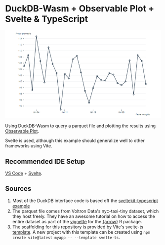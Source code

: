 # DuckDB-Wasm + Observable Plot + Svelte & TypeScript

![Screenshot of output](screenshot_cropped.PNG)

Using DuckDB-Wasm to query a parquet file and plotting the results using [Observable Plot](https://observablehq.com/@observablehq/plot).

Svelte is used, although this example should generalize well to other frameworks using Vite.

## Recommended IDE Setup

[VS Code](https://code.visualstudio.com/) + [Svelte](https://marketplace.visualstudio.com/items?itemName=svelte.svelte-vscode).


## Sources

1. Most of the DuckDB interface code is based off the [sveltekit-typescript example](https://github.com/duckdb-wasm-examples/sveltekit-typescript)
2. The parquet file comes from Voltron Data's nyc-taxi-tiny dataset, which they host freely. They have an awesome tutorial on how to access the entire dataset as part of the [vignette](https://arrow.apache.org/docs/r/articles/dataset.html) for the [{arrow}](https://arrow.apache.org/docs/r/index.html) R package.
3. The scaffolding for this repository is provided by Vite's svelte-ts [template](https://github.com/vitejs/vite/tree/main/packages/create-vite/template-svelte-ts). A new project with this template can be created using `npm create vite@latest myapp -- --template svelte-ts`.